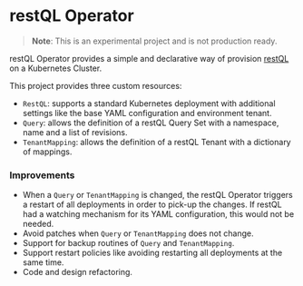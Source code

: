 # restQL Operator

> **Note**: This is an experimental project and is not production ready.

restQL Operator provides a simple and declarative way of provision [restQL]() on a Kubernetes Cluster.

This project provides three custom resources:
- `RestQL`: supports a standard Kubernetes deployment with additional settings like the base YAML configuration and environment tenant. 
- `Query`: allows the definition of a restQL Query Set with a namespace, name and a list of revisions.
- `TenantMapping`: allows the definition of a restQL Tenant with a dictionary of mappings.

### Improvements

- When a `Query` or `TenantMapping` is changed, the restQL Operator triggers a restart of all deployments in order to pick-up the changes. If restQL had a watching mechanism for its YAML configuration, this would not be needed.
- Avoid patches when `Query` or `TenantMapping` does not change.
- Support for backup routines of `Query` and `TenantMapping`.
- Support restart policies like avoiding restarting all deployments at the same time.
- Code and design refactoring. 
